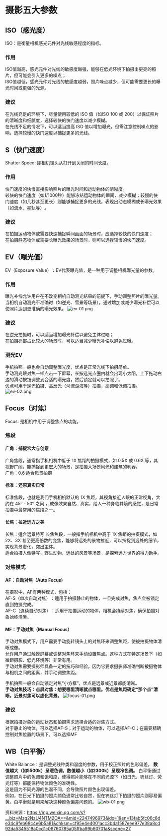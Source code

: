 # 摄影五大参数

## ISO（感光度）
ISO：是衡量相机感光元件对光线敏感程度的指标‌。 
### 作用
ISO值越高，感光元件对光线的敏感度越强，能够在低光环境下拍摄出更亮的照片，但可能会引入更多的噪点；  
ISO值越低，感光元件对光线的敏感度越弱，照片噪点减少，但可能需要更长的曝光时间或更强的光源‌。

### 建议
在光线充足的环境下‌，尽量使用较低的 ISO 值（如ISO 100 或 200）以保证照片的清晰度和细腻度，选择较快的快门速度以减少模糊‌。  
在光线不足的情况下‌，可以适当提高 ISO 值以增加曝光，但需注意控制噪点的影响，选择较慢的快门速度以捕捉更多的光线‌。

## S（快门速度）
Shutter Speed: 即相机镜头从打开到关闭的时间长度‌。
### 作用
快门速度的快慢直接影响照片的曝光时间和运动物体的清晰度。  
较快的快门速度（如1/1000秒）能够冻结运动物体的瞬间，减少模糊；较慢的快门速度（如几秒甚至更长）则能够捕捉更多的光线，表现出动态模糊或长曝光效果（如流水、星轨等）‌。
### 建议
在拍摄运动物体或需要快速捕捉瞬间画面的场景时，应选择较快的快门速度；  
在拍摄静态物体或需要长曝光效果的场景时，则可以选择较慢的快门速度。

## EV（曝光值）
EV（Exposure Value）‌：EV代表曝光值，是一种用于调整相机曝光量的参数。
### 作用
曝光补偿允许用户在不改变相机自动测光结果的前提下，手动调整照片的曝光量。  
当相机自动测光不准确时（如逆光、雪景等场景），通过增加或减少曝光补偿可以使照片达到更准确的曝光效果。
![ev-01.png](images/ev-01.png)
### 建议
在逆光拍摄时，可以适当增加曝光补偿以避免主体过暗；  
在拍摄亮部占比较大的场景时，可以适当减少曝光补偿以避免过曝。

### 测光EV
手机拍照一般也会自动调整曝光度，优点是正常光线下拍摄简单。  
手动测光跟对焦一样点击一下屏幕，长按选光点圈内就会出现小太阳，上下拖动右边的滑动按钮调整到合适的曝光度，然后锁定就可以拍照了。  
优点可用于逆光拍摄、高反光（河流湖海等）拍摄，高调和低调拍摄。
![ev-02.png](images/ev-02.png)

## Focus（对焦）
Focus: 是相机中用于调整焦点的功能。  
### 焦段

#### 广角：捕捉宏大与创意
广角焦段，通常指手机相机中低于 1X 焦距的拍摄模式，如 0.5X 或 0.6X 等，其视野广阔，能捕捉到更宏大的场景，是拍摄大场景风光和建筑的利器。  
广角：0.6 适合风景拍摄   

#### 标准：还原真实日常
标准焦段，也就是我们手机相机默认的 1X 焦距，其视角接近人眼的正常视角，大约在 45° - 50° 之间 ，成像效果自然、真实，给人一种身临其境的感觉，是日常拍摄中最常用的焦段之一。

#### 长焦：拉近远方之美
长焦：适合远景特写
长焦焦段，一般指手机相机中高于 1X 焦距的拍摄模式，如 2X、3X 甚至更高倍数的变焦，能够将远处的景物拉近，可以捕捉到远处的细节，实现背景虚化，突出主体。  
适合拍摄人像特写、野生动物、远处的风景等场景，是探索远方世界的得力助手。

### 对焦模式
#### AF：自动对焦（Auto Focus)
在摄影中，AF有两种模式，包括：  
AF-S（单次自动对焦）‌：适用于拍摄静止的物体，一旦完成对焦，焦点会被锁定直到拍摄完成‌。   
AF-C（连续自动对焦）‌：适用于拍摄运动的物体，相机会持续对焦，确保拍摄对象始终清晰‌。

#### MF：手动对焦（Manual Focus）
手动对焦模式下，用户需要手动旋转镜头上的对焦环来调整焦距，使被拍摄物体清晰成像。  
允许用户通过触摸屏幕或调整对焦环来手动设置焦点。这种方式在特定场景下（如微距摄影、低光环境等）非常有用。  
手动对焦需要摄影师具备一定的技巧和经验，因为它要求摄影师准确判断被摄物体与相机之间的距离，并手动调整焦距。

手机拍照一般会自动锁定对焦“小方框”，优点是远景或近景都能清晰。  
**手动对焦技巧：点屏对焦：想要哪里清晰就点哪里。优点是焦距确定“那个点”清晰，近景对焦可以虚化背景。**
![focus-01.png](images/focus-01.png)

### 建议
根据拍摄对象的运动状态和拍摄需求选择合适的对焦方式。  
对于静止的物体，可以选择AF-S；对于运动的物体，可以选择AF-C；在需要精确控制对焦位置的场景下，可以选择MF

## WB（白平衡）
White Balance：是调整光线种类和温度的参数，用于校正照片的色彩偏差‌。
**数值越大（如5500k）呈暖色调，数值越小（如2300k）呈现冷色调。**
白平衡通过调整照片中的色调和饱和度，使得照片能够在不同的光源下（如日光、钨丝灯、荧光灯等）都能保持物体颜色的准确性。  
这是因为不同光源的色温不同，会导致照片颜色出现偏差。  
例如，在日光下拍摄的照片颜色通常比较自然，但在钨丝灯下拍摄的照片则容易偏黄。白平衡就是用来解决这种颜色偏差问题的。
![wb-01.png](images/wb-01.png)


资料来源：https://mp.weixin.qq.com/s?__biz=Mzg2NzU4NTM2OA==&mid=2247496973&idx=1&sn=13fab5fc06c8de34c9feb68c4e6b5a81&chksm=cf95e4e4001acc3b4a1587eee977e38a8cd92da5345518a0cd1c08760785a05ffba99b60701a&scene=27
